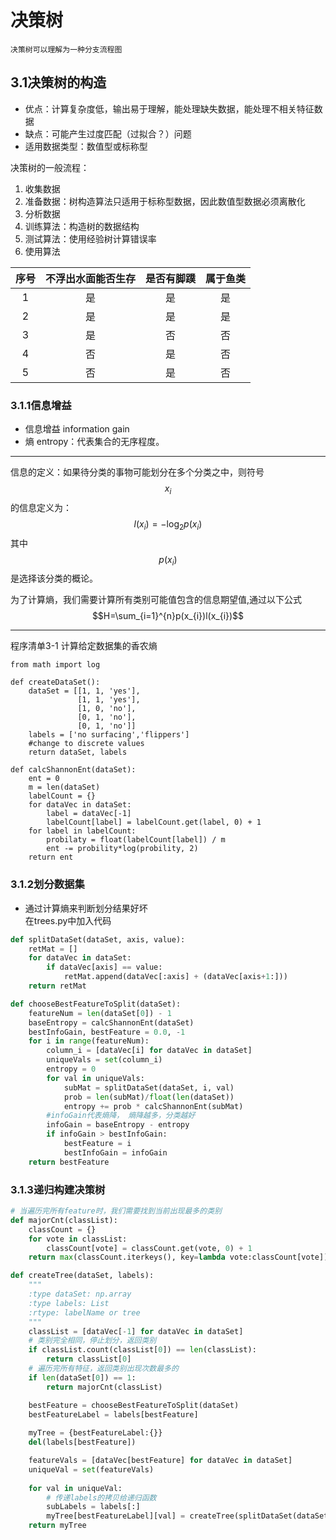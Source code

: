 <script type="text/javascript" src="http://cdn.mathjax.org/mathjax/latest/MathJax.js?config=default"></script>
# 决策树
`决策树可以理解为一种分支流程图`
## 3.1决策树的构造
- 优点：计算复杂度低，输出易于理解，能处理缺失数据，能处理不相关特征数据
- 缺点：可能产生过度匹配（过拟合？）问题
- 适用数据类型：数值型或标称型  

决策树的一般流程：  
1. 收集数据
2. 准备数据：树构造算法只适用于标称型数据，因此数值型数据必须离散化
3. 分析数据
4. 训练算法：构造树的数据结构
5. 测试算法：使用经验树计算错误率
6. 使用算法



序号|不浮出水面能否生存|是否有脚蹼|属于鱼类  
:-:|:-:|:-:|:-:
1|是|是|是
2|是|是|是
3|是|否|否
4|否|是|否
5|否|是|否

### 3.1.1信息增益
- 信息增益 information gain
- 熵 entropy：代表集合的无序程度。    

---
信息的定义：如果待分类的事物可能划分在多个分类之中，则符号$$x_{i}$$的信息定义为：  
$$l(x_{i})=-\log_{2}p(x_{i})$$
其中$$p(x_{i})$$是选择该分类的概论。 
    
为了计算熵，我们需要计算所有类别可能值包含的信息期望值,通过以下公式
$$H=\sum_{i=1}^{n}p(x_{i})l(x_{i})$$  

---

程序清单3-1 计算给定数据集的香农熵
```PY
from math import log

def createDataSet():
    dataSet = [[1, 1, 'yes'],
               [1, 1, 'yes'],
               [1, 0, 'no'],
               [0, 1, 'no'],
               [0, 1, 'no']]
    labels = ['no surfacing','flippers']
    #change to discrete values
    return dataSet, labels
    
def calcShannonEnt(dataSet):
    ent = 0
    m = len(dataSet)
    labelCount = {}
    for dataVec in dataSet:
        label = dataVec[-1]
        labelCount[label] = labelCount.get(label, 0) + 1
    for label in labelCount:
        probilaty = float(labelCount[label]) / m
        ent -= probility*log(probility, 2)
    return ent
```

### 3.1.2划分数据集
- 通过计算熵来判断划分结果好坏  
在trees.py中加入代码
```py
def splitDataSet(dataSet, axis, value):
    retMat = []
    for dataVec in dataSet:
        if dataVec[axis] == value:
            retMat.append(dataVec[:axis] + (dataVec[axis+1:]))
    return retMat

def chooseBestFeatureToSplit(dataSet):
    featureNum = len(dataSet[0]) - 1
    baseEntropy = calcShannonEnt(dataSet)
    bestInfoGain, bestFeature = 0.0, -1
    for i in range(featureNum):
        column_i = [dataVec[i] for dataVec in dataSet]
        uniqueVals = set(column_i)
        entropy = 0
        for val in uniqueVals:
            subMat = splitDataSet(dataSet, i, val)
            prob = len(subMat)/float(len(dataSet))
            entropy += prob * calcShannonEnt(subMat)
        #infoGain代表熵降， 熵降越多，分类越好
        infoGain = baseEntropy - entropy
        if infoGain > bestInfoGain:
            bestFeature = i
            bestInfoGain = infoGain
    return bestFeature  
```

### 3.1.3递归构建决策树

```py
# 当遍历完所有feature时，我们需要找到当前出现最多的类别
def majorCnt(classList):
    classCount = {}
    for vote in classList:
        classCount[vote] = classCount.get(vote, 0) + 1
    return max(classCount.iterkeys(), key=lambda vote:classCount[vote])

def createTree(dataSet, labels):
    """
    :type dataSet: np.array  
    :type labels: List  
    :rtype: labelName or tree
    """
    classList = [dataVec[-1] for dataVec in dataSet]
    # 类别完全相同，停止划分，返回类别
    if classList.count(classList[0]) == len(classList):
        return classList[0]
    # 遍历完所有特征，返回类别出现次数最多的
    if len(dataSet[0]) == 1:
        return majorCnt(classList)

    bestFeature = chooseBestFeatureToSplit(dataSet)
    bestFeatureLabel = labels[bestFeature]
    
    myTree = {bestFeatureLabel:{}}
    del(labels[bestFeature])

    featureVals = [dataVec[bestFeature] for dataVec in dataSet]
    uniqueVal = set(featureVals)
    
    for val in uniqueVal:
        # 传递labels的拷贝给递归函数
        subLabels = labels[:]
        myTree[bestFeatureLabel][val] = createTree(splitDataSet(dataSet, bestFeature, val), subLabels)
    return myTree
```
